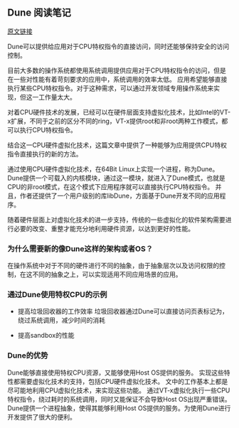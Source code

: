 ## Dune 阅读笔记

[原文链接](https://www.usenix.org/system/files/conference/osdi12/osdi12-final-117.pdf)

Dune可以提供给应用对于CPU特权指令的直接访问，同时还能够保持安全的访问控制。

目前大多数的操作系统都使用系统调用提供应用对于CPU特权指令的访问，但是在一些对性能有着苛刻要求的应用中，系统调用的效率太低。
应用希望能够直接执行某些CPU特权指令。对于这种需求，可以通过开发领域专用操作系统来实现，但这一工作量太大。

对着CPU硬件技术的发展，已经可以在硬件层面支持虚拟化技术，比如Intel的VT-x扩展，不同于之前的区分不同的ring，VT-x提供root和非root两种工作模式，都可以执行CPU特权指令。

结合这一CPU硬件虚拟化技术，这篇文章中提供了一种能够为应用提供CPU特权指令直接执行的新的方法。

通过使用CPU硬件虚拟化技术，在64Bit Linux上实现一个进程，称为Dune。Dune提供一个可载入的内核模块，通过这一模块，就进入了Dune模式，也就是CPU的非root模式，在这个模式下应用程序就可以直接执行CPU特权指令。
并且，作者还提供了一个用户级别的库libDune，方面基于Dune开发不同的应用程序。


随着硬件层面上对虚拟化技术的进一步支持，传统的一些虚拟化的软件架构需要进行必要的改变、重整才能充分地利用硬件资源，以达到更好的性能。

### 为什么需要新的像Dune这样的架构或者OS？ 

在操作系统中对于不同的硬件进行不同的抽象，由于抽象层次以及访问权限的控制，在这不同的抽象之上，可以实现适用不同应用场景的应用。

### 通过Dune使用特权CPU的示例 

* 提高垃圾回收器的工作效率
垃圾回收器通过Dune可以直接访问页表标记为，绕过系统调用，减少时间的消耗

* 提高sandbox的性能 


### Dune的优势
Dune能够直接使用特权CPU资源，又能够使用Host OS提供的服务。
实现这些特性都需要虚拟化技术的支持，包括CPU硬件虚拟化技术。
文中的工作基本上都是尽可能地利用CPU虚拟化技术，来实现这些功能。
通过VT-x虚拟化执行一些CPU特权指令，绕过耗时的系统调用，同时又能保证不会导致Host OS出现严重错误。Dune提供一个进程抽象，使得其能够利用Host OS提供的服务。为使用Dune进行开发提供了很大的便利。
